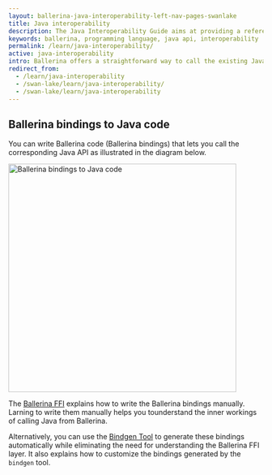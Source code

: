 ```yaml
---
layout: ballerina-java-interoperability-left-nav-pages-swanlake
title: Java interoperability
description: The Java Interoperability Guide aims at providing a reference source for the bindgen tool and the Ballerina FFI.
keywords: ballerina, programming language, java api, interoperability
permalink: /learn/java-interoperability/
active: java-interoperability
intro: Ballerina offers a straightforward way to call the existing Java code from Ballerina. Although Ballerina is not designed to be a JVM language, the current implementation, which targets the JVM, aka jBallerina, provides Java interoperability by adhering to the Ballerina language semantics.
redirect_from:
  - /learn/java-interoperability
  - /swan-lake/learn/java-interoperability/
  - /swan-lake/learn/java-interoperability
---
```


## Ballerina bindings to Java code
You can write Ballerina code (Ballerina bindings) that lets you call the corresponding Java API as illustrated in the diagram below.

<img src="/learn/images/interoperability-diagram-new.png" alt="Ballerina bindings to Java code" width="300" height="450" style='width:auto !important'>

The [Ballerina FFI](https://dev.ballerina.io/learn/java-interoperability/ballerina-ffi/) explains how to write the Ballerina bindings manually. Larning to write them manually helps you tounderstand the inner workings of calling Java from Ballerina. 

Alternatively, you can use the [Bindgen Tool](https://dev.ballerina.io/learn/java-interoperability/the-bindgen-tool/) to generate these bindings automatically while eliminating the need for understanding the Ballerina FFI layer. It also explains how to customize the bindings generated by the `bindgen` tool.

<style> #tree-expand-all , #tree-collapse-all, .cTocElements {display:none;} .cGitButtonContainer {padding-left: 40px;} </style>


